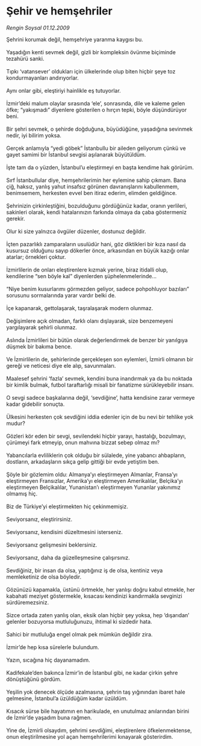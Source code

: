 # Şehir ve hemşehriler

*Rengin Soysal 01.12.2009*

<div class="taraf_structure_2col_1zq">
<div class="margen_n">



 <p>Şehrini korumak değil, hemşehriye yaranma kaygısı bu. <br/><br/>Yaşadığın kenti sevmek değil, gizli bir kompleksin övünme biçiminde tezahürü sanki. <br/><br/>Tıpkı ‘vatansever’ oldukları için ülkelerinde olup biten hiçbir şeye toz kondurmayanları andırıyorlar. <br/><br/>Aynı onlar gibi, eleştiriyi hainlikle eş tutuyorlar. <br/><br/>İzmir’deki malum olaylar sırasında ‘ele’, sonrasında, dile ve kaleme gelen öfke; “yakışmadı” diyenlere gösterilen o hırçın tepki, böyle düşündürüyor beni. <br/><br/>Bir şehri sevmek, o şehirde doğduğuna, büyüdüğüne, yaşadığına sevinmek nedir, iyi bilirim yoksa. <br/><br/>Gerçek anlamıyla “yedi göbek” İstanbullu bir aileden geliyorum çünkü ve gayet samimi bir İstanbul sevgisi aşılanarak büyütüldüm. <br/><br/>İşte tam da o yüzden, İstanbul’u eleştirmeyi en başta kendime hak görürüm. <br/><br/>Sırf İstanbullular diye, hemşehrilerimin her eylemine sahip çıkmam. Bana çiğ, haksız, yanlış yahut insafsız görünen davranışlarını kabullenmem, benimsemem, herkesten evvel ben itiraz ederim, elimden geldiğince. <br/><br/>Şehrinizin çirkinleştiğini, bozulduğunu gördüğünüz kadar, oranın yerlileri, sakinleri olarak, kendi hatalarınızın farkında olmaya da çaba göstermeniz gerekir. <br/><br/>Olur ki size yalnızca övgüler düzenler, dostunuz değildir. <br/><br/>İçten pazarlıklı zamparaların usulüdür hani, göz diktikleri bir kıza nasıl da kusursuz olduğunu sayıp dökerler önce, arkasından en büyük kazığı onlar atarlar; örnekleri çoktur. <br/><br/>İzmirlilerin de onları eleştirenlere kızmak yerine, biraz itidalli olup, kendilerine “sen böyle kal” diyenlerden şüphelenmelerinde... <br/><br/>“Niye benim kusurlarımı görmezden geliyor, sadece pohpohluyor bazıları” sorusunu sormalarında yarar vardır belki de. <br/><br/>İçe kapanarak, gettolaşarak, taşralaşarak modern olunmaz. <br/><br/>Değişimlere açık olmadan, farklı olanı dışlayarak, size benzemeyeni yargılayarak şehirli olunmaz. <br/><br/>Aslında İzmirlileri bir bütün olarak değerlendirmek de benzer bir yanılgıya düşmek bir bakıma bence. <br/><br/>Ve İzmirlilerin de, şehirlerinde gerçekleşen son eylemleri, İzmirli olmanın bir gereği ve neticesi diye ele alıp, savunmaları. <br/><br/>Maalesef şehrini ‘fazla’ sevmek, kendini buna inandırmak ya da bu noktada bir kimlik bulmak, futbol taraftarlığı misali bir fanatizme sürükleyebilir insanı. <br/><br/>O sevgi sadece başkalarına değil, ‘sevdiğine’, hatta kendisine zarar vermeye kadar gidebilir sonuçta. <br/><br/>Ülkesini herkesten çok sevdiğini iddia edenler için de bu nevi bir tehlike yok mudur? <br/><br/>Gözleri kör eden bir sevgi, sevilendeki hiçbir yarayı, hastalığı, bozulmayı, çürümeyi fark etmeyip, onun mahvına bizzat sebep olmaz mı? <br/><br/>Yabancılarla evliliklerin çok olduğu bir sülalede, yine yabancı ahbapların, dostların, arkadaşların sıkça gelip gittiği bir evde yetiştim ben. <br/><br/>Şöyle bir gözlemim oldu: Almanya’yı eleştirmeyen Almanlar, Fransa’yı eleştirmeyen Fransızlar, Amerika’yı eleştirmeyen Amerikalılar, Belçika’yı eleştirmeyen Belçikalılar, Yunanistan’ı eleştirmeyen Yunanlar yakınımız olmamış hiç. <br/><br/>Biz de Türkiye’yi eleştirmekten hiç çekinmemişiz. <br/><br/>Seviyorsanız, eleştirirsiniz. <br/><br/>Seviyorsanız, kendisini düzeltmesini isterseniz. <br/><br/>Seviyorsanız gelişmesini beklersiniz. <br/><br/>Seviyorsanız, daha da güzelleşmesine çalışırsınız. <br/><br/>Sevdiğiniz, bir insan da olsa, yaptığınız iş de olsa, kentiniz veya memleketiniz de olsa böyledir. <br/><br/>Gözünüzü kapamakla, üstünü örtmekle, her yanlışı doğru kabul etmekle, her kabahati meziyet göstermekle, kısacası kendinizi kandırmakla sevginizi sürdüremezsiniz. <br/><br/>Sizce ortada zaten yanlış olan, eksik olan hiçbir şey yoksa, hep ‘dışarıdan’ gelenler bozuyorsa mutluluğunuzu, ihtimal ki sizdedir hata. <br/><br/>Sahici bir mutluluğa engel olmak pek mümkün değildir zira. <br/><br/>İzmir’de hep kısa sürelerle bulundum. <br/><br/>Yazın, sıcağına hiç dayanamadım. <br/><br/>Kadifekale’den bakınca İzmir’in de İstanbul gibi, ne kadar çirkin şehre dönüştüğünü gördüm. <br/><br/>Yeşilin yok denecek ölçüde azalmasına, şehrin taş yığınından ibaret hale gelmesine, İstanbul’a üzüldüğüm kadar üzüldüm. <br/><br/>Kısacık sürse bile hayatımın en harikulade, en unutulmaz anılarından birini de İzmir’de yaşadım buna rağmen. <br/><br/>Yine de, İzmirli olsaydım, şehrimi sevdiğimi, eleştirenlere öfkelenmektense, onun eleştirilmesine yol açan hemşehrilerimi kınayarak gösterirdim.</p>
<br/>
<br/>
<br/>



<br/>


<div id="taraf_not">
</div>

</div>


</div>
